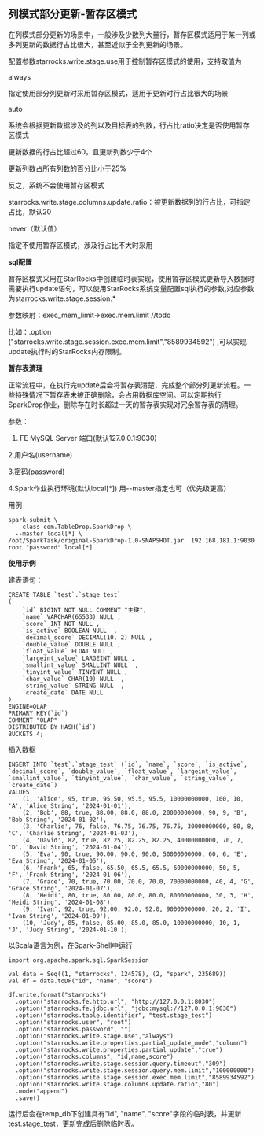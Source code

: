 ## 列模式部分更新-暂存区模式

在列模式部分更新的场景中，一般涉及少数列大量行，暂存区模式适用于某一列或多列更新的数据行占比很大，甚至近似于全列更新的场景。

配置参数starrocks.write.stage.use用于控制暂存区模式的使用，支持取值为

always

指定使用部分列更新时采用暂存区模式，适用于更新时行占比很大的场景

auto

系统会根据更新数据涉及的列以及目标表的列数，行占比ratio决定是否使用暂存区模式

更新数据的行占比超过60，且更新列数少于4个

更新列数占所有列数的百分比小于25%

反之，系统不会使用暂存区模式

starrocks.write.stage.columns.update.ratio：被更新数据列的行占比，可指定占比，默认20

never（默认值）

指定不使用暂存区模式，涉及行占比不大时采用



**sql配置**

暂存区模式采用在StarRocks中创建临时表实现，使用暂存区模式更新导入数据时需要执行update语句，可以使用StarRocks系统变量配置sql执行的参数,对应参数为starrocks.write.stage.session.*

参数映射：exec_mem_limit->exec.mem.limit  //todo

比如：.option ("starrocks.write.stage.session.exec.mem.limit","8589934592") ,可以实现update执行时的StarRocks内存限制。

**暂存表清理**

正常流程中，在执行完update后会将暂存表清楚，完成整个部分列更新流程。一些特殊情况下暂存表未被正确删除，会占用数据库空间。可以定期执行SparkDrop作业，删除存在时长超过一天的暂存表实现对冗余暂存表的清理。

参数：

1. FE MySQL Server 端口(默认127.0.0.1:9030)

2.用户名(username)

3.密码(password)

4.Spark作业执行环境(默认local[*])    用--master指定也可（优先级更高）

用例 

```
spark-submit \
  --class com.TableDrop.SparkDrop \
  --master local[*] \
/opt/SparkTask/original-SparkDrop-1.0-SNAPSHOT.jar  192.168.181.1:9030 root "password" local[*]
```

**使用示例**

建表语句：

```
CREATE TABLE `test`.`stage_test`
(
    `id` BIGINT NOT NULL COMMENT "主键",
    `name` VARCHAR(65533) NULL ,
    `score` INT NOT NULL ,
    `is_active` BOOLEAN NULL  ,
    `decimal_score` DECIMAL(10, 2) NULL ,
    `double_value` DOUBLE NULL ,
    `float_value` FLOAT NULL ,
    `largeint_value` LARGEINT NULL ,
    `smallint_value` SMALLINT NULL  ,
    `tinyint_value` TINYINT NULL ,
    `char_value` CHAR(10) NULL  ,
    `string_value` STRING NULL  ,
    `create_date` DATE NULL 
)
ENGINE=OLAP
PRIMARY KEY(`id`)
COMMENT "OLAP"
DISTRIBUTED BY HASH(`id`)
BUCKETS 4;

```

插入数据

```
INSERT INTO `test`.`stage_test` (`id`, `name`, `score`, `is_active`, `decimal_score`, `double_value`, `float_value`, `largeint_value`, `smallint_value`, `tinyint_value`, `char_value`, `string_value`, `create_date`)
VALUES
    (1, 'Alice', 95, true, 95.50, 95.5, 95.5, 10000000000, 100, 10, 'A', 'Alice String', '2024-01-01'),
    (2, 'Bob', 88, true, 88.00, 88.0, 88.0, 20000000000, 90, 9, 'B', 'Bob String', '2024-01-02'),
    (3, 'Charlie', 76, false, 76.75, 76.75, 76.75, 30000000000, 80, 8, 'C', 'Charlie String', '2024-01-03'),
    (4, 'David', 82, true, 82.25, 82.25, 82.25, 40000000000, 70, 7, 'D', 'David String', '2024-01-04'),
    (5, 'Eva', 90, true, 90.00, 90.0, 90.0, 50000000000, 60, 6, 'E', 'Eva String', '2024-01-05'),
    (6, 'Frank', 65, false, 65.50, 65.5, 65.5, 60000000000, 50, 5, 'F', 'Frank String', '2024-01-06'),
    (7, 'Grace', 70, true, 70.00, 70.0, 70.0, 70000000000, 40, 4, 'G', 'Grace String', '2024-01-07'),
    (8, 'Heidi', 80, true, 80.00, 80.0, 80.0, 80000000000, 30, 3, 'H', 'Heidi String', '2024-01-08'),
    (9, 'Ivan', 92, true, 92.00, 92.0, 92.0, 90000000000, 20, 2, 'I', 'Ivan String', '2024-01-09'),
    (10, 'Judy', 85, false, 85.00, 85.0, 85.0, 10000000000, 10, 1, 'J', 'Judy String', '2024-01-10');

```

以Scala语言为例，在Spark-Shell中运行

```
import org.apache.spark.sql.SparkSession

val data = Seq((1, "starrocks", 124578), (2, "spark", 235689))
val df = data.toDF("id", "name", "score")

df.write.format("starrocks")
  .option("starrocks.fe.http.url", "http://127.0.0.1:8030")  
  .option("starrocks.fe.jdbc.url", "jdbc:mysql://127.0.0.1:9030") 
  .option("starrocks.table.identifier", "test.stage_test")
  .option("starrocks.user", "root")
  .option("starrocks.password", "")
  .option("starrocks.write.stage.use","always")
  .option("starrocks.write.properties.partial_update_mode","column")
  .option("starrocks.write.properties.partial_update","true")
  .option("starrocks.columns", "id,name,score")
  .option("starrocks.write.stage.session.query.timeout","309")
  .option("starrocks.write.stage.session.query.mem.limit","100000000")
  .option("starrocks.write.stage.session.exec.mem.limit","8589934592")
  .option("starrocks.write.stage.columns.update.ratio","80")
  .mode("append")
  .save()
```

运行后会在temp_db下创建具有"id", "name", "score"字段的临时表，并更新test.stage_test，更新完成后删除临时表。





